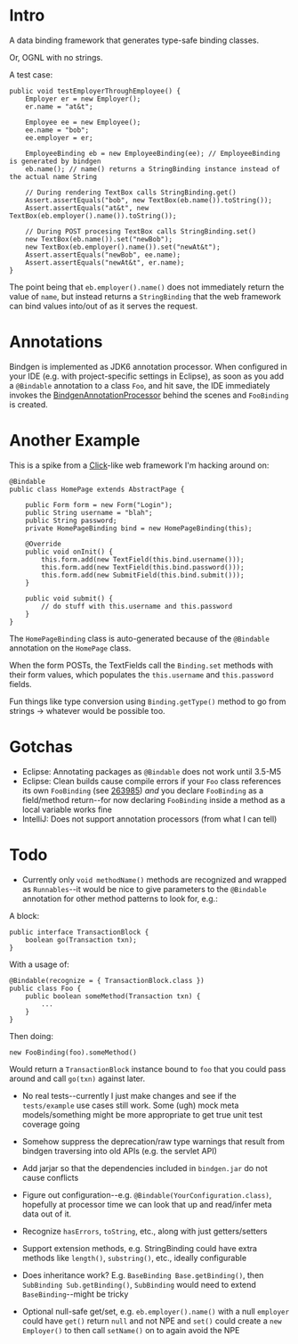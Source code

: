 
Intro
=====

A data binding framework that generates type-safe binding classes.

Or, OGNL with no strings.

A test case:

    public void testEmployerThroughEmployee() {
        Employer er = new Employer();
        er.name = "at&t";

        Employee ee = new Employee();
        ee.name = "bob";
        ee.employer = er;

        EmployeeBinding eb = new EmployeeBinding(ee); // EmployeeBinding is generated by bindgen
        eb.name(); // name() returns a StringBinding instance instead of the actual name String

        // During rendering TextBox calls StringBinding.get()
        Assert.assertEquals("bob", new TextBox(eb.name()).toString());
        Assert.assertEquals("at&t", new TextBox(eb.employer().name()).toString());

        // During POST procesing TextBox calls StringBinding.set()
        new TextBox(eb.name()).set("newBob");
        new TextBox(eb.employer().name()).set("newAt&t");
        Assert.assertEquals("newBob", ee.name);
        Assert.assertEquals("newAt&t", er.name);
    }

The point being that `eb.employer().name()` does not immediately return the value of `name`, but instead returns a `StringBinding` that the web framework can bind values into/out of as it serves the request.

Annotations
===========

Bindgen is implemented as JDK6 annotation processor. When configured in your IDE (e.g. with project-specific settings in Eclipse), as soon as you add a `@Bindable` annotation to a class `Foo`, and hit save, the IDE immediately invokes the [BindgenAnnotationProcessor][2] behind the scenes and `FooBinding` is created.

[2]: master/bindgen/src/org/exigencecorp/bindgen/processor/BindgenAnnotationProcessor.java

Another Example
===============

This is a spike from a [Click][1]-like web framework I'm hacking around on:

    @Bindable
    public class HomePage extends AbstractPage {

        public Form form = new Form("Login");
        public String username = "blah";
        public String password;
        private HomePageBinding bind = new HomePageBinding(this);

        @Override
        public void onInit() {
            this.form.add(new TextField(this.bind.username()));
            this.form.add(new TextField(this.bind.password()));
            this.form.add(new SubmitField(this.bind.submit()));
        }

        public void submit() {
            // do stuff with this.username and this.password
        }
    }

The `HomePageBinding` class is auto-generated because of the `@Bindable` annotation on the `HomePage` class.

When the form POSTs, the TextFields call the `Binding.set` methods with their form values, which populates the `this.username` and `this.password` fields.

Fun things like type conversion using `Binding.getType()` method to go from strings -> whatever would be possible too.

[1]: http://click.sf.net

Gotchas
=======

* Eclipse: Annotating packages as `@Bindable` does not work until 3.5-M5
* Eclipse: Clean builds cause compile errors if your `Foo` class references its own `FooBinding` (see [263985][3]) *and* you declare `FooBinding` as a field/method return--for now declaring `FooBinding` inside a method as a local variable works fine
* IntelliJ: Does not support annotation processors (from what I can tell)

[3]: https://bugs.eclipse.org/bugs/show_bug.cgi?id=263985

Todo
====

* Currently only `void methodName()` methods are recognized and wrapped as `Runnables`--it would be nice to give parameters to the `@Bindable` annotation for other method patterns to look for, e.g.:

A block:

    public interface TransactionBlock {
        boolean go(Transaction txn);
    }

With a usage of:

    @Bindable(recognize = { TransactionBlock.class })
    public class Foo {
        public boolean someMethod(Transaction txn) {
            ...
        }
    }

Then doing:

    new FooBinding(foo).someMethod()

Would return a `TransactionBlock` instance bound to `foo` that you could pass around and call `go(txn)` against later.

* No real tests--currently I just make changes and see if the `tests/example` use cases still work. Some (ugh) mock meta models/something might be more appropriate to get true unit test coverage going

* Somehow suppress the deprecation/raw type warnings that result from bindgen traversing into old APIs (e.g. the servlet API)

* Add jarjar so that the dependencies included in `bindgen.jar` do not cause conflicts

* Figure out configuration--e.g. `@Bindable(YourConfiguration.class)`, hopefully at processor time we can look that up and read/infer meta data out of it.

* Recognize `hasErrors`, `toString`, etc., along with just getters/setters

* Support extension methods, e.g. StringBinding could have extra methods like `length()`, `substring()`, etc., ideally configurable

* Does inheritance work? E.g. `BaseBinding Base.getBinding()`, then `SubBinding Sub.getBinding()`, `SubBinding` would need to extend `BaseBinding`--might be tricky

* Optional null-safe get/set, e.g. `eb.employer().name()` with a null `employer` could have `get()` return `null` and not NPE and `set()` could create a `new Employer()` to then call `setName()` on to again avoid the NPE

